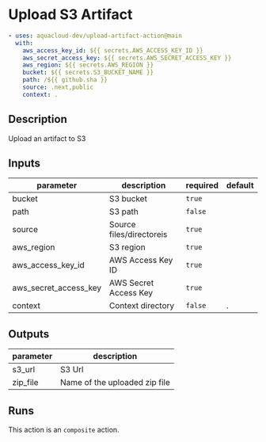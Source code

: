 # Upload S3 Artifact
```yaml
- uses: aquacloud-dev/upload-artifact-action@main
  with:
    aws_access_key_id: ${{ secrets.AWS_ACCESS_KEY_ID }}
    aws_secret_access_key: ${{ secrets.AWS_SECRET_ACCESS_KEY }}
    aws_region: ${{ secrets.AWS_REGION }}
    bucket: ${{ secrets.S3_BUCKET_NAME }}
    path: /${{ github.sha }}
    source: .next,public
    context: .
```

<!-- action-docs-description -->
## Description

Upload an artifact to S3


<!-- action-docs-description -->

<!-- action-docs-inputs -->
## Inputs

| parameter | description | required | default |
| - | - | - | - |
| bucket | S3 bucket | `true` |  |
| path | S3 path | `false` |  |
| source | Source files/directoreis | `true` |  |
| aws_region | S3 region | `true` |  |
| aws_access_key_id | AWS Access Key ID | `true` |  |
| aws_secret_access_key | AWS Secret Access Key | `true` |  |
| context | Context directory | `false` | . |



<!-- action-docs-inputs -->

<!-- action-docs-outputs -->
## Outputs

| parameter | description |
| - | - |
| s3_url | S3 Url |
| zip_file | Name of the uploaded zip file |



<!-- action-docs-outputs -->

<!-- action-docs-runs -->
## Runs

This action is an `composite` action.


<!-- action-docs-runs -->

